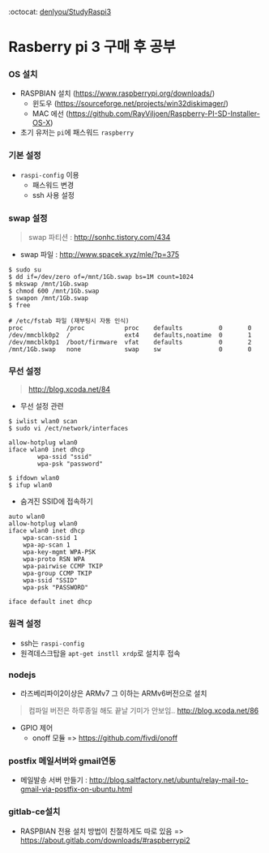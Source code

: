 :octocat: [denlyou/StudyRaspi3](https://github.com/denlyou/StudyRaspi3)
# Rasberry pi 3 구매 후 공부

### OS 설치
- RASPBIAN 설치 (https://www.raspberrypi.org/downloads/)
  - 윈도우 (https://sourceforge.net/projects/win32diskimager/)
  - MAC 에선 (https://github.com/RayViljoen/Raspberry-PI-SD-Installer-OS-X)
- 초기 유저는 `pi`에 패스워드 `raspberry`

### 기본 설정
- `raspi-config` 이용
  - 패스워드 변경
  - ssh 사용 설정

### swap 설정
> swap 파티션 : http://sonhc.tistory.com/434

- swap 파일 : http://www.spacek.xyz/mle/?p=375

```shell
$ sudo su
$ dd if=/dev/zero of=/mnt/1Gb.swap bs=1M count=1024
$ mkswap /mnt/1Gb.swap
$ chmod 600 /mnt/1Gb.swap
$ swapon /mnt/1Gb.swap
$ free

# /etc/fstab 파일 (재부팅시 자동 인식)
proc            /proc           proc    defaults          0       0
/dev/mmcblk0p2  /               ext4    defaults,noatime  0       1
/dev/mmcblk0p1  /boot/firmware  vfat    defaults          0       2
/mnt/1Gb.swap   none            swap    sw                0       0
```

### 무선 설정
> http://blog.xcoda.net/84

- 무선 설정 관련

```shell
$ iwlist wlan0 scan
$ sudo vi /ect/network/interfaces
```
```shell
allow-hotplug wlan0
iface wlan0 inet dhcp
        wpa-ssid "ssid"
        wpa-psk "password"
```
```shell
$ ifdown wlan0
$ ifup wlan0
```

- 숨겨진 SSID에 접속하기
```shell
auto wlan0
allow-hotplug wlan0
iface wlan0 inet dhcp
    wpa-scan-ssid 1
    wpa-ap-scan 1
    wpa-key-mgmt WPA-PSK
    wpa-proto RSN WPA
    wpa-pairwise CCMP TKIP
    wpa-group CCMP TKIP
    wpa-ssid "SSID"
    wpa-psk "PASSWORD"

iface default inet dhcp
```

### 원격 설정
- ssh는 `raspi-config`
- 원격데스크탑을 `apt-get instll xrdp`로 설치후 접속

### nodejs
- 라즈베리파이2이상은 ARMv7 그 이하는 ARMv6버전으로 설치

> 컴파일 버전은 하루종일 해도 끝날 기미가 안보임..
> http://blog.xcoda.net/86

- GPIO 제어
  - onoff 모듈 => https://github.com/fivdi/onoff


### postfix 메일서버와 gmail연동
- 메일발송 서버 만들기 : http://blog.saltfactory.net/ubuntu/relay-mail-to-gmail-via-postfix-on-ubuntu.html

### gitlab-ce설치
- RASPBIAN 전용 설치 방법이 친절하게도 따로 있음 => https://about.gitlab.com/downloads/#raspberrypi2
